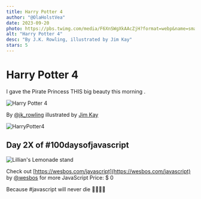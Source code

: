 ```yaml
---
title: Harry Potter 4
author: "@OlaHolstVea"
date: 2023-09-20
photo: https://pbs.twimg.com/media/F6XnSWgXkAAcZjH?format=webp&name=small
alt: "Harry Potter 4"
desc: "By J.K. Rowling, illustrated by Jim Kay"
stars: 5
---
```


# Harry Potter 4

I gave the Pirate Princess THIS big beauty this morning .

![Harry Potter 4](https://pbs.twimg.com/media/F6XnSWgXkAAcZjH?format=webp&name=small)

By [@jk_rowling](https://twitter.com/jk_rowling) illustrated by [Jim Kay](https://creepyscrawlers.com/)

![HarryPotter4](https://pbs.twimg.com/media/F6XnSWfW8AAETc9?format=webp&name=small)

## Day 2X of #100daysofjavascript

![Lillian's Lemonade stand](https://pbs.twimg.com/media/F5kO8k1WkAAF44c?format=webp&name=900x900)

Check out [https://wesbos.com/javascript](https://wesbos.com/javascript) by
[@wesbos](https://twitter.com/wesbos)
for more JavaScript
Price: $ 0

Because #javascript will never die 💪🥳🏴‍☠️

